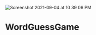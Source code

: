 ![Screenshot 2021-09-04 at 10 39 08 PM](https://user-images.githubusercontent.com/77587202/132103085-262dcb06-09c2-4d76-8c6a-a80625d5fdfb.png)
# WordGuessGame
